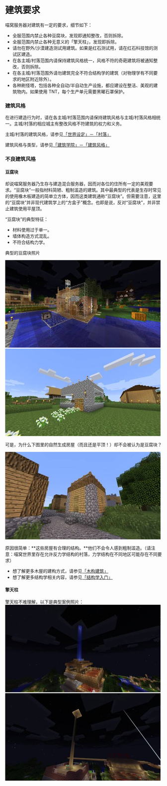 # 建筑要求

喵窝服务器对建筑有一定的要求，细节如下：

- 全服范围内禁止各种豆腐块，发现即通知整改，否则拆除。
- 全服范围内禁止各种无意义的「擎天柱」，发现即拆除。
- 请勿在野外/沙漠建造测试用建筑。如果是红石测试用，请在红石科技馆的测试区建造。
- 在各主城/村落范围内请保持建筑风格统一，风格不符的奇葩建筑将被通知整改，否则拆除。
- 在各主城/村落范围外请勿建筑完全不符合结构学的建筑（对物理学有不同要求的地区附近除外）。
- 各种刷怪塔，包括各种全自动/半自动生产设施，都应建设在整洁、美观的建筑物内。如果使用 TNT，每个生产单元需要黑曜石罩保护。

### 建筑风格

在进行建造行为时，请在各主城/村落范围内请保持建筑风格与主城/村落风格相统一。主城/村落的相应城主有整改风格不符建筑的权力和义务。

主城/村落的建筑风格，请参见[「世界设定」－「村落」](nyaa/realms)

建筑风格与类型，请参见[「建筑学院」－「建筑风格」](space/building/building-style)

### 不良建筑风格

#### 豆腐块

却说喵窝服务器乃生存与建造混合服务器，因而对各位的住所有一定的美观要求。“豆腐块”一般指材料简陋、粗制滥造的建筑。其中最典型的代表是生存时常见的使用橡木板建造的简单立方体，因而这类建筑通称“豆腐块”。但需要注意，这里的“豆腐块”并非现代建筑学上的“方盒子”概念。也即是说，反对“豆腐块”，并非禁止建筑使用平屋顶。

“豆腐块”的典型特征：

- 材料使用过于单一。
- 墙体构造方式混乱。
- 不符合结构力学。

典型的豆腐块照片

![豆腐块1](../../assets/images/building-tutorial/豆腐块1.jpg)    ![豆腐块2](../../assets/images/building-tutorial/豆腐块2.jpg)

可是，为什么下图里的自然生成房屋（而且还是平顶！）却不会被认为是豆腐块？

![自然村落屋子](../../assets/images/building-tutorial/自然村落屋子.jpg)

原因很简单：**这些房屋有合理的结构。**他们不会令人感到粗制滥造。（请注意：喵窝世界里存在允许反力学结构的村落，力学结构在不同地区可能存在不同要求）

- 想了解更多木屋的建构方式，请参见[「木构建筑」](space/building/tutorial-wood-building)
- 想了解更多结构学相关内容，请参见[「结构学入门」](space/building/architechture-introduction)

#### 擎天柱

擎天柱不难理解，以下是典型案例照片：
![擎天柱1](../../assets/images/building-tutorial/2014-08-25_10.53.39.jpg)    ![擎天柱2](../../assets/images/building-tutorial/2014-08-25_10.54.39.jpg)

